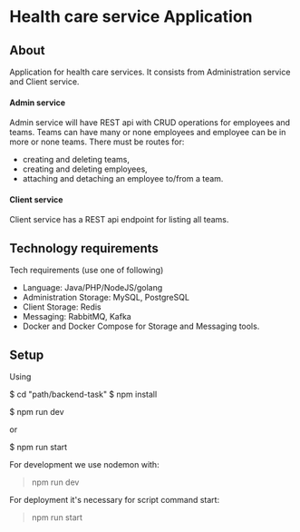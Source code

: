 # Health care service Application

## About

Application for health care services. It consists from Administration service and Client service.

#### Admin service
Admin service will have REST api with CRUD operations for employees and teams. Teams can have many or none employees and employee can be in more or none teams.
There must be routes for:
* creating and deleting teams,
* creating and deleting employees,
* attaching and detaching an employee to/from a team.

#### Client service
Client service has a REST api endpoint for listing all teams.

## Technology requirements

Tech requirements (use one of following)
* Language: Java/PHP/NodeJS/golang
* Administration Storage: MySQL, PostgreSQL
* Client Storage: Redis
* Messaging: RabbitMQ, Kafka
* Docker and Docker Compose for Storage and Messaging tools.

## Setup

Using 

$ cd "path/backend-task"
$ npm install

$ npm run dev

or

$ npm run start

For development we use nodemon with:
> npm run dev

For deployment it's necessary for script command start:
> npm run start